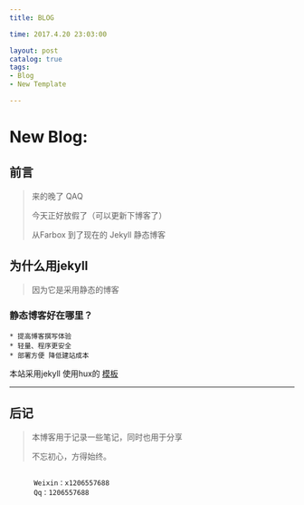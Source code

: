 ```yaml
---
title: BLOG

time: 2017.4.20 23:03:00

layout: post
catalog: true
tags:
- Blog
- New Template

---
```


# New Blog:
 ## 前言
> 来的晚了 QAQ
>
> 今天正好放假了（可以更新下博客了）
>
> 从Farbox 到了现在的 Jekyll 静态博客

 ## 为什么用jekyll
> 因为它是采用静态的博客

  ### 静态博客好在哪里？
    * 提高博客撰写体验
    * 轻量、程序更安全
    * 部署方便 降低建站成本

本站采用jekyll 使用hux的 [模板](https://huangxuan.me/)
***
## 后记
>本博客用于记录一些笔记，同时也用于分享
>
>不忘初心，方得始终。

```

      Weixin：x1206557688
      Qq：1206557688

```
